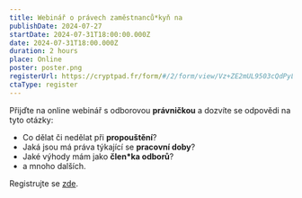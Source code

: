 ```yaml
---
title: Webinář o právech zaměstnanců*kyň na 
publishDate: 2024-07-27
startDate: 2024-07-31T18:00:00.000Z
date: 2024-07-31T18:00.000Z
duration: 2 hours
place: Online
poster: poster.png
registerUrl: https://cryptpad.fr/form/#/2/form/view/Vz+ZE2mUL9503cQdPyLwStMXXcD4Zh240GDTFGVokDA/
ctaType: register
---
```


Přijďte na online webinář s odborovou **právničkou** a dozvíte se odpovědi na tyto otázky:

- Co dělat či nedělat při **propouštění**?
- Jaká jsou má práva týkající se **pracovní doby**?
- Jaké výhody mám jako **člen*ka odborů**?
- a mnoho dalších.

Registrujte se [zde](https://cryptpad.fr/form/#/2/form/view/Vz+ZE2mUL9503cQdPyLwStMXXcD4Zh240GDTFGVokDA/).
